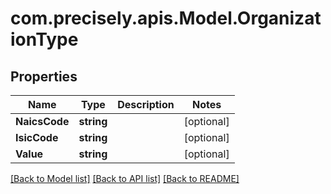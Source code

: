 
# com.precisely.apis.Model.OrganizationType

## Properties

Name | Type | Description | Notes
------------ | ------------- | ------------- | -------------
**NaicsCode** | **string** |  | [optional] 
**IsicCode** | **string** |  | [optional] 
**Value** | **string** |  | [optional] 

[[Back to Model list]](../README.md#documentation-for-models)
[[Back to API list]](../README.md#documentation-for-api-endpoints)
[[Back to README]](../README.md)

